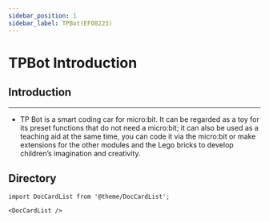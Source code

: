 ```yaml
---
sidebar_position: 1
sidebar_label: TPBot(EF08223)
---
```


# TPBot Introduction

## Introduction
---

- TP Bot is a smart coding car for micro:bit. It can be regarded as a toy for its preset functions that do not need a micro:bit; it can also be used as a teaching aid at the same time, you can code it via the micro:bit or make extensions for the other modules and the Lego bricks to develop children’s imagination and creativity.



## Directory

```mdx-code-block
import DocCardList from '@theme/DocCardList';

<DocCardList />
```
